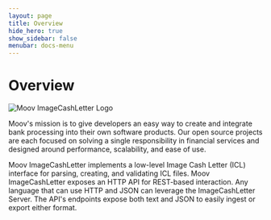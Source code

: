 ```yaml
---
layout: page
title: Overview
hide_hero: true
show_sidebar: false
menubar: docs-menu
---
```


# Overview

![Moov ImageCashLetter Logo](https://repository-images.githubusercontent.com/144788641/54bb8600-c6d9-11ea-9b9a-31a6ff9e72b4)

Moov's mission is to give developers an easy way to create and integrate bank processing into their own software products. Our open source projects are each focused on solving a single responsibility in financial services and designed around performance, scalability, and ease of use.

Moov ImageCashLetter implements a low-level Image Cash Letter (ICL) interface for parsing, creating, and validating ICL files. Moov ImageCashLetter exposes an HTTP API for REST-based interaction. Any language that can use HTTP and JSON can leverage the ImageCashLetter Server. The API's endpoints expose both text and JSON to easily ingest or export either format.